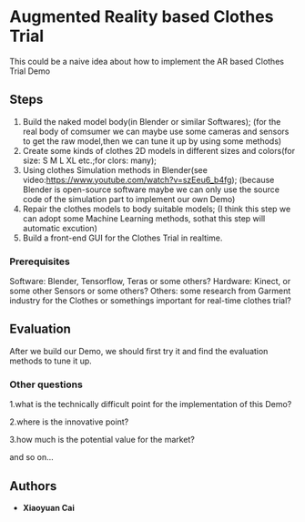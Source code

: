 # Augmented Reality based Clothes Trial

This could be a naive idea about how to implement the AR based Clothes Trial Demo

## Steps
1. Build the naked model body(in Blender or similar Softwares);
(for the real body of comsumer we can maybe use some cameras and sensors to get the raw model,then we can tune it up by using some methods)
2. Create some kinds of clothes 2D models in different sizes and colors(for size: S M L XL etc.;for clors: many);
3. Using clothes Simulation methods in Blender(see video:https://www.youtube.com/watch?v=szEeu6_b4fg);
(because Blender is open-source software maybe we can only use the source code of the simulation part to implement our own Demo)
4. Repair the clothes models to body suitable models;
(I think this step we can adopt some Machine Learning methods, sothat this step will automatic excution)
5. Build a front-end GUI for the Clothes Trial in realtime.

### Prerequisites

Software: Blender, Tensorflow, Teras or some others?
Hardware: Kinect, or some other Sensors or some others?
Others: some research from Garment industry for the Clothes or somethings important for real-time clothes trial?

## Evaluation

After we build our Demo, we should first try it and find the evaluation methods to tune it up.

### Other questions

1.what is the technically difficult point for the implementation of this Demo?

2.where is the innovative point?

3.how much is the potential value for the market?

and so on...

## Authors

* **Xiaoyuan Cai**

